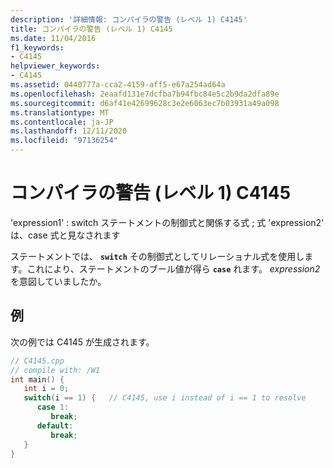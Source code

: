 ```yaml
---
description: '詳細情報: コンパイラの警告 (レベル 1) C4145'
title: コンパイラの警告 (レベル 1) C4145
ms.date: 11/04/2016
f1_keywords:
- C4145
helpviewer_keywords:
- C4145
ms.assetid: 0440777a-cca2-4159-aff5-e67a254ad64a
ms.openlocfilehash: 2eaafd131e7dcfba7b94fbc84e5c2b9da2dfa89e
ms.sourcegitcommit: d6af41e42699628c3e2e6063ec7b03931a49a098
ms.translationtype: MT
ms.contentlocale: ja-JP
ms.lasthandoff: 12/11/2020
ms.locfileid: "97136254"
---
```

# <a name="compiler-warning-level-1-c4145"></a>コンパイラの警告 (レベル 1) C4145

'expression1' : switch ステートメントの制御式と関係する式 ; 式 'expression2' は、case 式と見なされます

ステートメントでは、 **`switch`** その制御式としてリレーショナル式を使用します。これにより、ステートメントのブール値が得ら **`case`** れます。 *expression2* を意図していましたか。

## <a name="example"></a>例

次の例では C4145 が生成されます。

```cpp
// C4145.cpp
// compile with: /W1
int main() {
   int i = 0;
   switch(i == 1) {   // C4145, use i instead of i == 1 to resolve
      case 1:
         break;
      default:
         break;
   }
}
```
